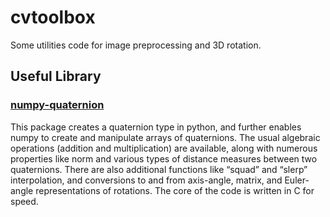 # cvtoolbox

Some utilities code for image preprocessing and 3D rotation.

## Useful Library

### [numpy-quaternion][1]

This package creates a quaternion type in python, and further enables numpy to create and manipulate arrays of quaternions. The usual algebraic operations (addition and multiplication) are available, along with numerous properties like norm and various types of distance measures between two quaternions. There are also additional functions like “squad” and “slerp” interpolation, and conversions to and from axis-angle, matrix, and Euler-angle representations of rotations. The core of the code is written in C for speed.

[1]:https://pypi.org/project/numpy-quaternion/